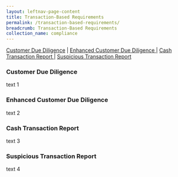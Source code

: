 ```yaml
---
layout: leftnav-page-content
title: Transaction-Based Requirements
permalink: /transaction-based-requirements/
breadcrumb: Transaction-Based Requirements
collection_name: compliance
---
```


<a href="#Customer Due Diligence">Customer Due Diligence</a> | <a href="#Enhanced Customer Due Diligence">Enhanced Customer Due Diligence </a> | <a href="#Cash Transaction Report">Cash Transaction Report </a> | <a href="#Suspicious Transaction Report">Suspicious Transaction Report </a>

### <a id="Customer Due Diligence"></a> Customer Due Diligence

text 1

### <a id="Enhanced Customer Due Diligence"></a> Enhanced Customer Due Diligence

text 2

### <a id="Cash Transaction Report"></a> Cash Transaction Report

text 3

### <a id="Suspicious Transaction Report"></a> Suspicious Transaction Report

text 4
